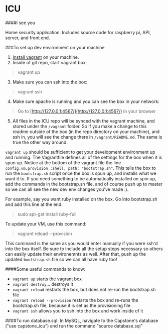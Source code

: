# ICU
####I see you

Home security application.  Includes source code for raspberry pi, API, server, and front end.

###To set up dev environment on your machine
1. [Install vagrant](https://www.vagrantup.com/docs/installation/) on your machine.
2. Inside of git repo, start vagrant box:
> vagrant up

3. Make sure you can ssh into the box:
> vagrant ssh

4. Make sure apache is running and you can see the box in your network:
> Go to [http://127.0.0.1:4567/](http://127.0.0.1:4567/) in your browser

5. All files in the ICU repo will be synced with the vagrant machine, and stored under the `/vagrant` folder.  So if you make a change to this readme outside of the box (in the repo directory on your machine), and ssh in, you will see the change there in `/vagrant/README.md`.  The same is true the other way around.

`vagrant up` should be sufficient to get your development environment up and running. The Vagrantfile defines all of the settings for the box when it is spun up. Notice at the bottom of the vagrant file the line `config.vm.provision :shell, path: "bootstrap.sh"`.  This tells the box to run the `bootstrap.sh` script once the box is spun up, and installs what we want it to.  If you need something to be automatically installed on spin up, add the commands in the bootstrap.sh file, and of course push up to master so we can all see the new dev env changes you've made :).

For example, say you want ruby installed on the box. Go into bootstrap.sh and add this line at the end:
> sudo apt-get install ruby-full

To update your VM, use this command:
> vagrant reload --provision

This command is the same as you would enter manually if you were ssh'd into the box itself.  Be sure to include all the setup steps necessary so others can easily update their environemnts as well.  After that, push up the updated `bootstrap.sh` file so we can all have ruby too!


####Some useful commands to know:
* `vagrant up` starts the vagrant box
* `vagrant destroy`... destroys it
* `vagrant reload` restarts the box, but does not re-run the bootstrap.sh file
* `vagrant reload --provision` restarts the box and re-runs the bootstrap.sh file, because it is set as the provisioning file
* `vagrant ssh` allows you to ssh into the box and work inside of it

####To run database.sql:
In MySQL, navigate to the Capstone's database ("use capstone_icu") and run the command "source database.sql"
